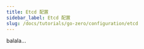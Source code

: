 ```yaml
---
title: Etcd 配置
sidebar_label: Etcd 配置
slug: /docs/tutorials/go-zero/configuration/etcd
---
```

balala...